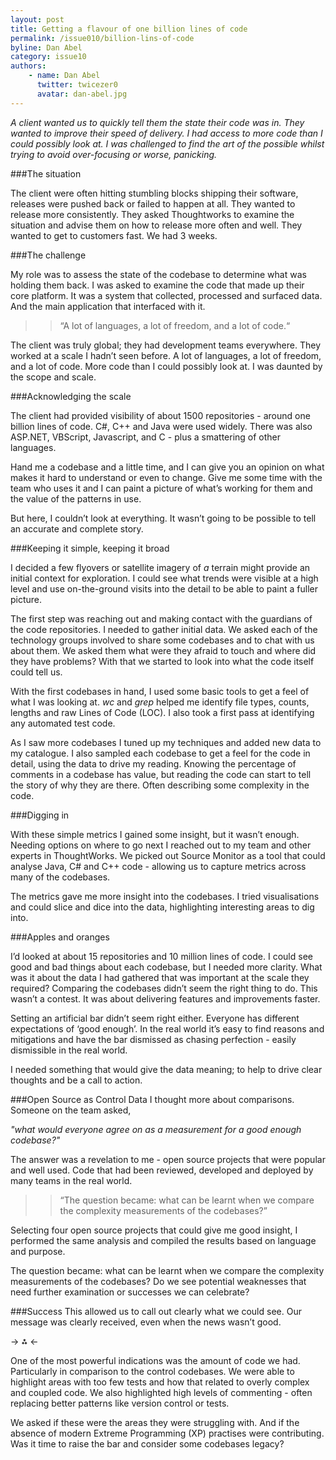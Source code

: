 ```yaml
---
layout: post
title: Getting a flavour of one billion lines of code
permalink: /issue010/billion-lins-of-code
byline: Dan Abel
category: issue10
authors:
    - name: Dan Abel
      twitter: twicezer0
      avatar: dan-abel.jpg
---
```


*A client wanted us to quickly tell them the state their code was in. They wanted to improve their speed of delivery. I had access to more code than I could possibly look at. I was challenged to find the art of the possible whilst trying to avoid over-focusing or worse, panicking.*

###The situation

The client were often hitting stumbling blocks shipping their software, releases were pushed back or failed to happen at all. They wanted to release more consistently. They asked Thoughtworks to examine the situation and advise them on how to release more often and well. They wanted to get to customers fast. We had 3 weeks. 

###The challenge

My role was to assess the state of the codebase to determine what was holding them back. I was asked to examine the code that made up their core platform. It was a system that collected, processed and surfaced data. And the main application that interfaced with it.

>> “A lot of languages, a lot of freedom, and a lot of code.“

The client was truly global; they had development teams everywhere. They worked at a scale I hadn’t seen before. A lot of languages, a lot of freedom, and a lot of code. More code than I could possibly look at. I was daunted by the scope and scale.

###Acknowledging the scale
 
The client had provided visibility of about 1500 repositories - around one billion lines of code. C#, C++ and Java were used widely. There was also ASP.NET, VBScript, Javascript, and C - plus a smattering of other languages. 

Hand me a codebase and a little time, and I can give you an opinion on what makes it hard to understand or even to change. Give me some time with the team who uses it and I can paint a picture of what’s working for them and the value of the patterns in use. 

But here, I couldn’t look at everything. It wasn’t going to be possible to tell an accurate and complete story. 

###Keeping it simple, keeping it broad

I decided a few flyovers or satellite imagery of *a* terrain might provide an initial context for exploration. I could see what trends were visible at a high level and use on-the-ground visits into the detail to be able to paint a fuller picture.

The first step was reaching out and making contact with the guardians of the code repositories. I needed to gather initial data. We asked each of the technology groups involved to share some codebases and to chat with us about them. We asked them what were they afraid to touch and where did they have problems? With that we started to look into what the code itself could tell us.  

With the first codebases in hand, I used some basic tools to get a feel of what I was looking at. *wc* and *grep* helped me identify file types, counts, lengths and raw Lines of Code (LOC). I also took a first pass at identifying any automated test code. 

As I saw more codebases I tuned up my techniques and added new data to my catalogue. I also sampled each codebase to get a feel for the code in detail, using the data to drive my reading. Knowing the percentage of comments in a codebase has value, but reading the code can start to tell the story of why they are there. Often describing some complexity in the code.

###Digging in

With these simple metrics I gained some insight, but it wasn’t enough. Needing options on where to go next I reached out to my team and other experts in ThoughtWorks. We picked out Source Monitor as a tool that could analyse Java, C# and C++ code - allowing us to capture metrics across many of the codebases.
 
The metrics gave me more insight into the codebases. I tried visualisations and could slice and dice into the data, highlighting interesting areas to dig into. 

###Apples and oranges

I’d looked at about 15 repositories and 10 million lines of code. I could see good and bad things about each codebase, but I needed more clarity. What was it about the data I had gathered that was important at the scale they required? Comparing the codebases didn’t seem the right thing to do. This wasn’t a contest. It was about delivering features and improvements faster. 

Setting an artificial bar didn’t seem right either. Everyone has different expectations of ‘good enough’. In the real world it’s easy to find reasons and mitigations and have the bar dismissed as chasing perfection - easily dismissible in the real world. 

I needed something that would give the data meaning; to help to drive clear thoughts and be a call to action.

###Open Source as Control Data
I thought more about comparisons. Someone on the team asked, 

*"what would everyone agree on as a measurement for a good enough codebase?"*

The answer was a revelation to me - open source projects that were popular and well used. Code that had been reviewed, developed and deployed by many teams in the real world.

>> “The question became: what can be learnt when we compare the complexity measurements of the codebases?”

Selecting four open source projects that could give me good insight, I performed the same analysis and compiled the results based on language and purpose. 

The question became: what can be learnt when we compare the complexity measurements of the codebases? Do we see potential weaknesses that need further examination or successes we can celebrate?

###Success
This allowed us to call out clearly what we could see. Our message was clearly received, even when the news wasn’t good. 

-> ⁂ <-

One of the most powerful indications was the amount of code we had. Particularly in comparison to the control codebases. We were able to highlight areas with too few tests and how that related to overly complex and coupled code. We also highlighted high levels of commenting - often replacing better patterns like version control or tests. 

We asked if these were the areas they were struggling with. And if the absence of modern Extreme Programming (XP) practises were contributing. Was it time to raise the bar and consider some codebases legacy?
